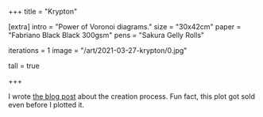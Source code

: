 +++
title = "Krypton"

[extra]
intro = "Power of Voronoi diagrams."
size = "30x42cm"
paper = "Fabriano Black Black 300gsm"
pens = "Sakura Gelly Rolls"

iterations = 1
image = "/art/2021-03-27-krypton/0.jpg"

tall = true

+++

I wrote [the blog post](/blog/breaking-down-krypton/) about the creation process. Fun fact, this plot got sold even before I plotted it.
